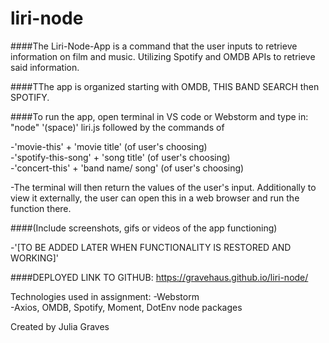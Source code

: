 # liri-node

####The Liri-Node-App is a command that the user inputs to retrieve information on film and music. Utilizing Spotify and OMDB APIs to retrieve said information.

####TThe app is organized starting with OMDB, THIS BAND SEARCH then SPOTIFY.

####To run the app, open terminal in VS code or Webstorm and type in: "node" '(space)' liri.js followed by the commands of 

-'movie-this' + 'movie title' (of user's choosing)<br />
-'spotify-this-song' + 'song title' (of user's choosing)<br />
-'concert-this' + 'band name/ song' (of user's choosing)<br />

-The terminal will then return the values of the user's input. Additionally to view it externally, the user can open this in a web browser and run the function there.

####(Include screenshots, gifs or videos of the app functioning)

-'[TO BE ADDED LATER WHEN FUNCTIONALITY IS RESTORED AND WORKING]'

####DEPLOYED LINK TO GITHUB: https://gravehaus.github.io/liri-node/

Technologies used in assignment:
-Webstorm<br />
-Axios, OMDB, Spotify, Moment, DotEnv node packages

Created by Julia Graves